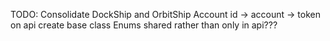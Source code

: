 TODO:
Consolidate DockShip and OrbitShip
Account id -> account -> token on api create base class
Enums shared rather than only in api???
